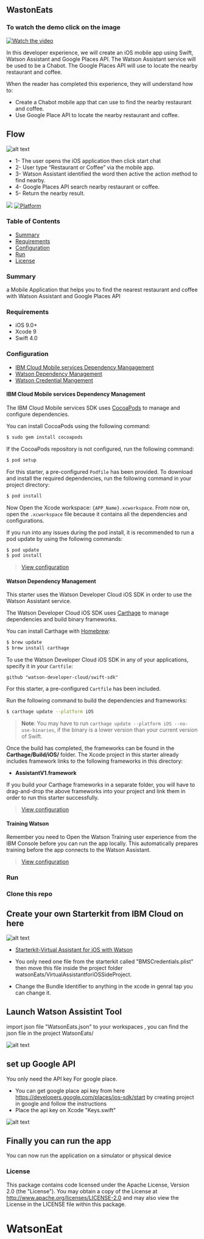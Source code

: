 ## WastonEats
### To watch the demo click on the image
[![Watch the video](https://raw.githubusercontent.com/omarfoz/watsonEat/master/watsoneatsss.png)](https://youtu.be/gxFah_HV-l4)

In this developer experience, we will create an iOS mobile app using Swift, Watson Assistant and Google Places API. The Watson Assistant service will be used to be a Chabot. The Google Places API will use to locate the nearby restaurant and coffee.


When the reader has completed this experience, they will understand how to:
*	Create a Chabot mobile app that can use to find the nearby restaurant and coffee.
*	Use Google Place API to locate the nearby restaurant and coffee.




## Flow
![alt text](https://raw.githubusercontent.com/omarfoz/sideproject-watsonEat/master/Picture1.png)
* 1- The user opens the iOS application then click start chat
* 2- User type “Restaurant or Coffee” via the mobile app.
* 3- Watson Assistant identified the word then active the action method to find nearby.
* 4- Google Places API search nearby restaurant or coffee.
* 5- Return the nearby result.


[![](https://img.shields.io/badge/bluemix-powered-blue.svg)](https://bluemix.net)
[![Platform](https://img.shields.io/badge/platform-ios_swift-lightgrey.svg?style=flat)](https://developer.apple.com/swift/)

### Table of Contents

* [Summary](#summary)
* [Requirements](#requirements)
* [Configuration](#configuration)
* [Run](#run)
* [License](#license)

### Summary
a Mobile Application that helps you to find the nearest restaurant and coffee with Watson Assistant and Google Places API

### Requirements
* iOS 9.0+
* Xcode 9
* Swift 4.0

### Configuration
* [IBM Cloud Mobile services Dependency Mangagement](#bluemix-mobile-services-dependency-management)
* [Watson Dependency Management](#watson-dependency-management)
* [Watson Credential Mangement](#watson-credential-management)

#### IBM Cloud Mobile services Dependency Management
The IBM Cloud Mobile services SDK uses [CocoaPods](https://cocoapods.org/) to manage and configure dependencies.

You can install CocoaPods using the following command:

```bash
$ sudo gem install cocoapods
```

If the CocoaPods repository is not configured, run the following command:

```bash
$ pod setup
```

For this starter, a pre-configured `Podfile` has been provided. To download and install the required dependencies, run the following command in your project directory:

```bash
$ pod install
```
Now Open the Xcode workspace: `{APP_Name}.xcworkspace`. From now on, open the `.xcworkspace` file because it contains all the dependencies and configurations.

If you run into any issues during the pod install, it is recommended to run a pod update by using the following commands:

```bash
$ pod update
$ pod install
```

> [View configuration](#configuration)

#### Watson Dependency Management
This starter uses the Watson Developer Cloud iOS SDK in order to use the Watson Assistant service.

The Watson Developer Cloud iOS SDK uses [Carthage](https://github.com/Carthage/Carthage) to manage dependencies and build binary frameworks.

You can install Carthage with [Homebrew](http://brew.sh/):

```bash
$ brew update
$ brew install carthage
```

To use the Watson Developer Cloud iOS SDK in any of your applications, specify it in your `Cartfile`:

```
github "watson-developer-cloud/swift-sdk"
```

For this starter, a pre-configured `Cartfile` has been included.

Run the following command to build the dependencies and frameworks:

```bash
$ carthage update --platform iOS
```

> **Note**: You may have to run `carthage update --platform iOS --no-use-binaries`, if the binary is a lower version than your current version of Swift.

Once the build has completed, the frameworks can be found in the **Carthage/Build/iOS/** folder. The Xcode project in this starter already includes framework links to the following frameworks in this directory:

* **AssistantV1.framework**

If you build your Carthage frameworks in a separate folder, you will have to drag-and-drop the above frameworks into your project and link them in order to run this starter successfully.

> [View configuration](#configuration)

#### Training Watson
Remember you need to Open the Watson Training user experience from the IBM Console before you can run the app locally. This automatically prepares training before the app connects to the Watson Assistant.


> [View configuration](#configuration)


### Run
### Clone this repo 

## Create your own Starterkit from IBM Cloud on here 
![alt text](https://raw.githubusercontent.com/omarfoz/sideproject-watsonEat/master/watsonasstant.gif)

* [Starterkit-Virtual Assistant for iOS with Watson](https://console.bluemix.net/developer/appledevelopment/starter-kits/virtual-assistant-for-ios-with-watson)

* You only need one file from the starterkit called "BMSCredentials.plist"
then move this file inside the project folder watsonEats/VirtualAssistantforiOSSideProject.

* Change the Bundle Identifier to anything 
in the xcode in genral tap you can change it.
## Launch Watson Assistint Tool 
import json file "WatsonEats.json" to your workspaces , you can find the json file in the project WatsonEats/

![alt text](https://raw.githubusercontent.com/omarfoz/sideproject-watsonEat/master/toolwatson.gif)

## set up Google API 
You only need the API key For google place.
* You can get google place api key from here https://developers.google.com/places/ios-sdk/start
by creating project in google and follow the instructions 
* Place the api key on Xcode "Keys.swift"  

![alt text](https://raw.githubusercontent.com/omarfoz/sideproject-watsonEat/master/keys.gif)

## Finally you can run the app
You can now run the application on a simulator or physical device


### License
This package contains code licensed under the Apache License, Version 2.0 (the "License"). You may obtain a copy of the License at http://www.apache.org/licenses/LICENSE-2.0 and may also view the License in the LICENSE file within this package.
# WatsonEat
